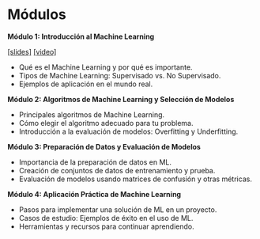 # Módulos

**Módulo 1: Introducción al Machine Learning**

[[slides]]() [[video]]()

- Qué es el Machine Learning y por qué es importante.
- Tipos de Machine Learning: Supervisado vs. No Supervisado.
- Ejemplos de aplicación en el mundo real.

**Módulo 2: Algoritmos de Machine Learning y Selección de Modelos**

- Principales algoritmos de Machine Learning.
- Cómo elegir el algoritmo adecuado para tu problema.
- Introducción a la evaluación de modelos: Overfitting y Underfitting.

**Módulo 3: Preparación de Datos y Evaluación de Modelos**

- Importancia de la preparación de datos en ML.
- Creación de conjuntos de datos de entrenamiento y prueba.
- Evaluación de modelos usando matrices de confusión y otras métricas.

**Módulo 4: Aplicación Práctica de Machine Learning**

- Pasos para implementar una solución de ML en un proyecto.
- Casos de estudio: Ejemplos de éxito en el uso de ML.
- Herramientas y recursos para continuar aprendiendo.